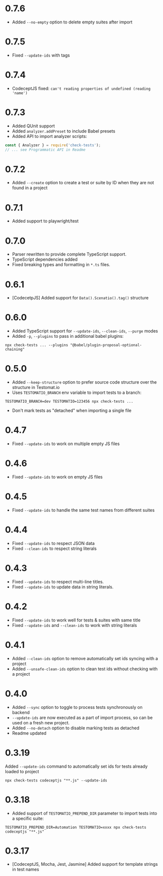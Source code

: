 # 0.7.6

- Added `--no-empty` option to delete empty suites after import

# 0.7.5

- Fixed `--update-ids` with tags

# 0.7.4

- CodeceptJS fixed: `can't reading properties of undefined (reading 'name')`

# 0.7.3

- Added QUnit support
- Added `analyzer.addPreset` to include Babel presets
- Added API to import analyzer scripts:

```js
const { Analyzer } = require('check-tests');
// ... see Programmatic API in Readme
```

# 0.7.2

- Added `--create` option to create a test or suite by ID when they are not found in a project

# 0.7.1

- Added support to playwright/test

# 0.7.0

- Parser rewritten to provide complete TypeScript support.
- TypeScript dependencies added
- Fixed breaking types and formatting in `*.ts` files.

# 0.6.1

- [CodecetpJS] Added support for `Data().Scenatio().tag()` structure

# 0.6.0

- Added TypeScript support for `--update-ids`, `--clean-ids`, `--purge` modes
- Added `-p`, `--plugins` to pass in additional babel plugins:

```
npx check-tests ... --plugins "@babel/plugin-proposal-optional-chaining"
```

# 0.5.0

- Added `--keep-structure` option to prefer source code structure over the structure in Testomat.io
- Uses `TESTOMATIO_BRANCH` env variable to import tests to a branch:

```
TESTOMATIO_BRANCH=dev TESTOMATIO=123456 npx check-tests ...
```

- Don't mark tests as "detached" when importing a single file

# 0.4.7

- Fixed `--update-ids` to work on multiple empty JS files

# 0.4.6

- Fixed `--update-ids` to work on empty JS files

# 0.4.5

- Fixed `--update-ids` to handle the same test names from different suites

# 0.4.4

- Fixed `--update-ids` to respect JSON data
- Fixed `--clean-ids` to respect string literals

# 0.4.3

- Fixed `--update-ids` to respect multi-line titles.
- Fixed `--update-ids` to update data in string literals.

# 0.4.2

- Fixed `--update-ids` to work well for tests & suites with same title
- Fixed `--update-ids` and `--clean-ids` to work with string literals

# 0.4.1

- Added `--clean-ids` option to remove automatically set ids syncing with a project
- Added `--unsafe-clean-ids` option to clean test ids without checking with a project

# 0.4.0

- Added `--sync` option to toggle to process tests synchronously on backend
- `--update-ids` are now executed as a part of import process, so can be used on a fresh new project.
- Added `--no-detach` option to disable marking tests as detached
- Readme updated

# 0.3.19

Added `--update-ids` command to automatically set ids for tests already loaded to project

```
npx check-tests codeceptjs "**.js" --update-ids
```

# 0.3.18

- Added support of `TESTOMATIO_PREPEND_DIR` parameter to import tests into a specific suite:

```
TESTOMATIO_PREPEND_DIR=Automation TESTOMATIO=xxxx npx check-tests codeceptjs "**.js"
```

# 0.3.17

- [CodeceptJS, Mocha, Jest, Jasmine] Added support for template strings in test names
